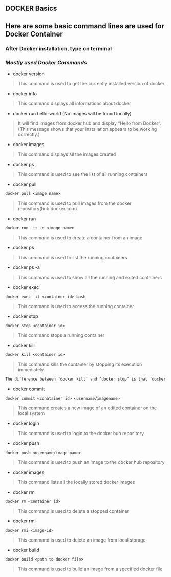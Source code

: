## DOCKER Basics

## Here are some basic command lines are used for Docker Container

### After Docker installation, type on terminal
### _Mostly used Docker Commands_

- docker version 
> This command is used to get the currently installed version of docker

- docker info 
> This command displays all informations about docker

- docker run hello-world (No images will be found locally)
> It will find images from docker hub and display “Hello from Docker”. (This message shows that your installation appears to be working correctly.)

- docker images
> This command displays all the images created

- docker ps 
> This command is used to see the list of all running containers

- docker pull
```ssh
docker pull <image name>
```
> This command is used to pull images from the docker repository(hub.docker.com)

- docker run
```ssh
docker run -it -d <image name>
```
> This command is used to create a container from an image

- docker ps
> This command is used to list the running containers

- docker ps -a
> This command is used to show all the running and exited containers

- docker exec
```ssh
docker exec -it <container id> bash
```
> This command is used to access the running container

- docker stop
```ssh
docker stop <container id>
```
> This command stops a running container

- docker kill
```ssh
docker kill <container id>
```
> This command kills the container by stopping its execution immediately. 

```sh
The difference between ‘docker kill’ and ‘docker stop’ is that ‘docker stop’ gives the container time to shutdown gracefully, in situations when it is taking too much time for getting the container to stop, one can opt to kill it..

```

- docker commit
```ssh
docker commit <conatainer id> <username/imagename>
```
> This command creates a new image of an edited container on the local system

- docker login
> This command is used to login to the docker hub repository

- docker push
```ssh
docker push <username/image name>
```
> This command is used to push an image to the docker hub repository

- docker images
> This command lists all the locally stored docker images

- docker rm
```ssh
docker rm <container id>
```
> This command is used to delete a stopped container

- docker rmi
```ssh
docker rmi <image-id>
```
> This command is used to delete an image from local storage

- docker build
```ssh
docker build <path to docker file>
```
> This command is used to build an image from a specified docker file




